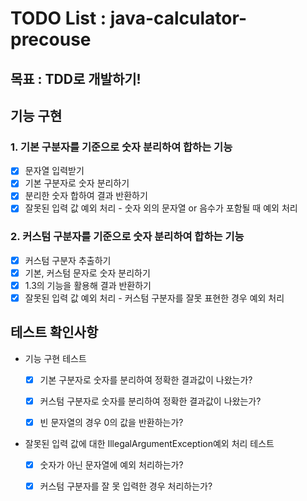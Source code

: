 # TODO List : java-calculator-precouse

## 목표 : TDD로 개발하기!

## 기능 구현

### 1. 기본 구분자를 기준으로 숫자 분리하여 합하는 기능

- [x] 문자열 입력받기
- [x] 기본 구분자로 숫자 분리하기
- [x] 분리한 숫자 합하여 결과 반환하기
- [x] 잘못된 입력 값 예외 처리 - 숫자 외의 문자열 or 음수가 포함될 때 예외 처리

### 2. 커스텀 구분자를 기준으로 숫자 분리하여 합하는 기능

- [x] 커스텀 구분자 추출하기
- [x] 기본, 커스텀 문자로 숫자 분리하기
- [x] 1.3의 기능을 활용해 결과 반환하기
- [x] 잘못된 입력 값 예외 처리 - 커스텀 구분자를 잘못 표현한 경우 예외 처리

## 테스트 확인사항

- 기능 구현 테스트
    - [x] 기본 구분자로 숫자를 분리하여 정확한 결과값이 나왔는가?
    - [x] 커스텀 구분자로 숫자를 분리하여 정확한 결과값이 나왔는가?
    - [x] 빈 문자열의 경우 0의 값을 반환하는가?


- 잘못된 입력 값에 대한 IllegalArgumentException예외 처리 테스트
    - [x] 숫자가 아닌 문자열에 예외 처리하는가?
    - [x] 커스텀 구분자를 잘 못 입력한 경우 처리하는가?

